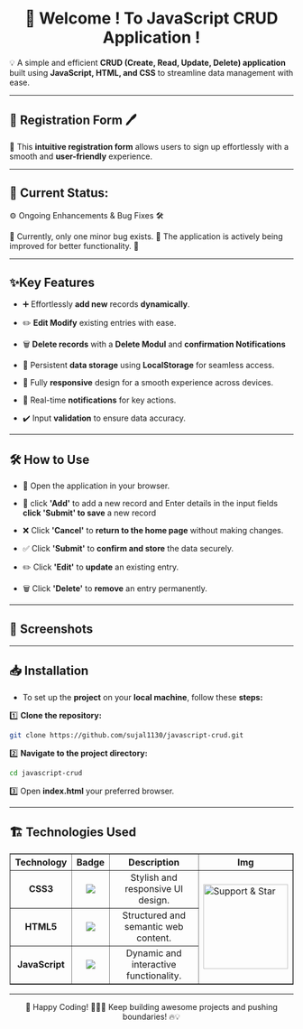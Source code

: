 <h1 align="center">👋 Welcome ! To JavaScript CRUD Application !</h1>
💡 A simple and efficient <strong>CRUD (Create, Read, Update, Delete) application</strong> built using <strong>JavaScript, HTML, and CSS</strong> to streamline data management with ease.

---

## 📝 Registration Form 🖊️

📌 This **intuitive registration form** allows users to sign up effortlessly with a smooth and **user-friendly** experience.

---

## 🚧 Current Status:

⚙️ Ongoing Enhancements & Bug Fixes 🛠️

🔧 Currently, only one minor bug exists. 🐞 The application is actively being improved for better functionality. 💬

---

## ✨Key Features

- ➕ Effortlessly **add new** records **dynamically**.

- ✏️ **Edit Modify** existing entries with ease.

- 🗑️ **Delete records** with a **Delete Modul** and **confirmation Notifications**

- 💾 Persistent **data storage** using **LocalStorage** for seamless access.

- 📱 Fully **responsive** design for a smooth experience across devices.

- 💬 Real-time **notifications** for key actions.

- ✔️ Input **validation** to ensure data accuracy.

---

## 🛠️ How to Use

- 📂 Open the application in your browser.

- 📝 click **'Add'** to add a new record and Enter details in the input fields **click 'Submit' to save** a new record

- ❌ Click **'Cancel'** to **return to the home page** without making changes.

- ✅ Click **'Submit'** to **confirm and store** the data securely.

- ✏️ Click **'Edit'** to **update** an existing entry.

- 🗑️ Click **'Delete'** to **remove** an entry permanently.

---

## 📸 Screenshots

---

## 📥 Installation

- To set up the **project** on your **local machine**, follow these **steps:**

1️⃣ **Clone the repository:**

```bash
git clone https://github.com/sujal1130/javascript-crud.git
```

2️⃣ **Navigate to the project directory:**

```bash
cd javascript-crud
```

3️⃣ Open **index.html** your preferred browser.

---

## 🏗️ Technologies Used

<!-- Table -->
<table border="1" align="center">
  <tr>
    <th>Technology</th>
    <th>Badge</th>
    <th>Description</th>
    <th>Img</th>
  </tr>
    <tr>
    <td align="center"><b>CSS3</b></td>
    <td align="center"><img src="https://img.shields.io/badge/CSS3-1572B6?style=for-the-badge&logo=css3&logoColor=white"></td>
    <td align="center">Stylish and responsive UI design.</td>
    <td rowspan="3">
      <img src="https://media.giphy.com/media/xT9IgzoKnwFNmISR8I/giphy.gif" width="150" alt="Support & Star">
    </td>
  </tr>
  <tr>
    <td align="center"><b>HTML5</b></td>
    <td align="center"><img src="https://img.shields.io/badge/HTML5-E34F26?style=for-the-badge&logo=html5&logoColor=white"></td>
    <td align="center">Structured and semantic web content.</td>
  </tr>
  <tr>
    <td align="center"><b>JavaScript</b></td>
    <td align="center"><img src="https://img.shields.io/badge/JavaScript-F7DF1E?style=for-the-badge&logo=javascript&logoColor=black"></td>
    <td align="center">Dynamic and interactive functionality.</td>
  </tr>
</table>

---

<p align="center">🚀 Happy Coding! 👨‍💻✨ Keep building awesome projects and pushing boundaries! 🔥💡</p>
